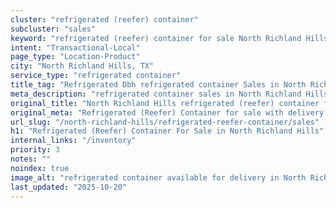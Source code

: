 ```yaml
---
cluster: "refrigerated (reefer) container"
subcluster: "sales"
keyword: "refrigerated (reefer) container for sale North Richland Hills, TX"
intent: "Transactional-Local"
page_type: "Location-Product"
city: "North Richland Hills, TX"
service_type: "refrigerated container"
title_tag: "Refrigerated Dbh refrigerated container Sales in North Richland Hills | LC Container"
meta_description: "refrigerated container sales in North Richland Hills. Refrigerated containers with climate control. Fast delivery, competitive pricing. Serving refrigerated reefer container area. Quote ID: LAV. Call (214) 524-4168 for your free quote today."
original_title: "North Richland Hills refrigerated (reefer) container for sale | LC"
original_meta: "Refrigerated (Reefer) Container for sale with delivery in North Richland Hills, TX. LC Container — local Since 2003. Get pricing today."
url_slug: "/north-richland-hills/refrigerated-reefer-container/sales"
h1: "Refrigerated (Reefer) Container For Sale in North Richland Hills"
internal_links: "/inventory"
priority: 3
notes: ""
noindex: true
image_alt: "refrigerated container available for delivery in North Richland Hills"
last_updated: "2025-10-20"
---
```


<!-- TODO: Add unique city/inventory copy, images, and internal links here. -->
